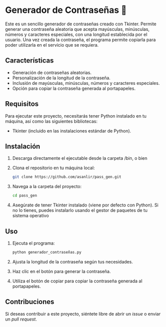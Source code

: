# Generador de Contraseñas 🔐

Este es un sencillo generador de contraseñas creado con Tkinter. Permite generar una contraseña aleatoria que acepta mayúsculas, minúsculas, números y caracteres especiales, con una longitud establecida por el usuario. Una vez creada la contraseña, el programa permite copiarla para poder utilizarla en el servicio que se requiera.

## Características

- Generación de contraseñas aleatorias.
- Personalización de la longitud de la contraseña.
- Inclusión de mayúsculas, minúsculas, números y caracteres especiales.
- Opción para copiar la contraseña generada al portapapeles.

## Requisitos

Para ejecutar este proyecto, necesitarás tener Python instalado en tu máquina, así como las siguientes bibliotecas:

- Tkinter (incluido en las instalaciones estándar de Python).

## Instalación

1. Descarga directamente el ejecutable desde la carpeta /bin, o bien

2. Clona el repositorio en tu máquina local:

   ```bash
   git clone https://github.com/asanlir/pass_gen.git

3. Navega a la carpeta del proyecto:

    ```bash
    cd pass_gen
    ```

4. Asegúrate de tener Tkinter instalado (viene por defecto con Python). Si no lo tienes, puedes instalarlo usando el gestor de paquetes de tu sistema operativo

## Uso

1. Ejecuta el programa:

    ```bash
    python generador_contraseñas.py

2. Ajusta la longitud de la contraseña según tus necesidades.

3. Haz clic en el botón para generar la contraseña.

4. Utiliza el botón de copiar para copiar la contraseña generada al portapapeles.

## Contribuciones
Si deseas contribuir a este proyecto, siéntete libre de abrir un *issue* o enviar un *pull request*.
